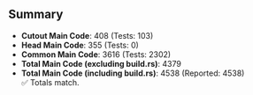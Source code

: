 ## Summary

- **Cutout Main Code**: 408 (Tests: 103)  
- **Head Main Code**: 355 (Tests: 0)  
- **Common Main Code**: 3616 (Tests: 2302)  
- **Total Main Code (excluding build.rs)**: 4379  
- **Total Main Code (including build.rs)**: 4538 (Reported: 4538)  
✅ Totals match.
